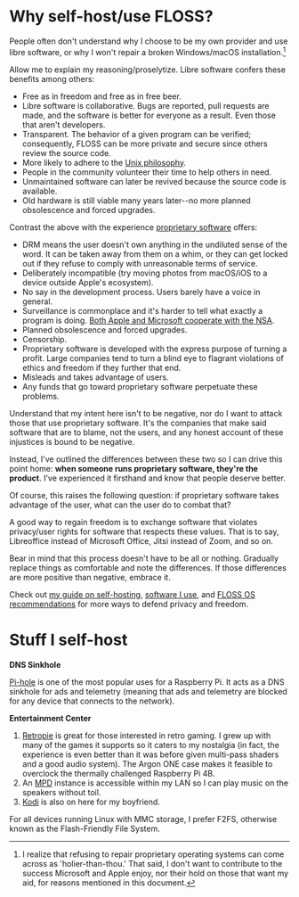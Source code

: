 # Why self-host/use FLOSS?

People often don't understand why I choose to be my own provider and use
libre software, or why I won't repair a broken Windows/macOS
installation.[^1]

[^1]: I realize that refusing to repair proprietary operating systems
  can come across as 'holier-than-thou.' That said, I don't want to
  contribute to the success Microsoft and Apple enjoy, nor their hold on
  those that want my aid, for reasons mentioned in this document.

Allow me to explain my reasoning/proselytize. Libre software confers
these benefits among others:

- Free as in freedom and free as in free beer.
- Libre software is collaborative. Bugs are reported, pull requests are
  made, and the software is better for everyone as a result. Even those
  that aren't developers.
- Transparent. The behavior of a given program can be verified;
  consequently, FLOSS can be more private and secure since others
  review the source code.
- More likely to adhere to the [Unix
  philosophy](https://web.mit.edu/6.055/old/S2009/notes/unix.pdf).
- People in the community volunteer their time to help others in need.
- Unmaintained software can later be revived because the source code is
  available.
- Old hardware is still viable many years later--no more planned obsolescence
  and forced upgrades.

Contrast the above with the experience [proprietary
software](https://www.gnu.org/proprietary/proprietary.en.html) offers:

- DRM means the user doesn't own anything in the undiluted sense of the
  word. It can be taken away from them on a whim, or they can get locked
  out if they refuse to comply with unreasonable terms of service.
- Deliberately incompatible (try moving photos from macOS/iOS to
  a device outside Apple's ecosystem).
- No say in the development process. Users barely have a voice in
  general.
- Surveillance is commonplace and it's harder to tell what exactly
  a program is doing. [Both Apple and Microsoft cooperate with the
  NSA](/images/Prism_slide_5.jpg).
- Planned obsolescence and forced upgrades.
- Censorship.
- Proprietary software is developed with the express purpose of turning
  a profit. Large companies tend to turn a blind eye to flagrant
  violations of ethics and freedom if they further that end.
- Misleads and takes advantage of users.
- Any funds that go toward proprietary software perpetuate these
  problems.

Understand that my intent here isn't to be negative, nor do I want to
attack those that use proprietary software. It's the companies that make
said software that are to blame, not the users, and any honest account
of these injustices is bound to be negative.

Instead, I've outlined the differences between these two so I can drive
this point home: **when someone runs proprietary software, they're the
product**. I've experienced it firsthand and know that people deserve
better.

Of course, this raises the following question: if proprietary
software takes advantage of the user, what can the user do to combat
that?

A good way to regain freedom is to exchange software that violates
privacy/user rights for software that respects these values. That is to
say, Libreoffice instead of Microsoft Office, Jitsi instead of Zoom, and
so on.

Bear in mind that this process doesn't have to be all or
nothing. Gradually replace things as comfortable and note the
differences. If those differences are more positive than negative,
embrace it.

Check out [my guide on self-hosting](/self-host-guide.html), [software
I use](/software.html), and [FLOSS OS recommendations](/os.html) for
more ways to defend privacy and freedom.

# Stuff I self-host

**DNS Sinkhole**

[Pi-hole](https://pi-hole.net/) is one of the most popular uses for
a Raspberry Pi. It acts as a DNS sinkhole for ads and telemetry (meaning
that ads and telemetry are blocked for any device that connects to the network).

**Entertainment Center**

1. [Retropie](https://retropie.org.uk/) is great for those interested in
   retro gaming. I grew up with many of the games it supports so it
   caters to my nostalgia (in fact, the experience is even better than
   it was before given multi-pass shaders and a good audio system). The
   Argon ONE case makes it feasible to overclock the thermally
   challenged Raspberry Pi 4B.
1. An [MPD](https://www.musicpd.org/) instance is accessible within my
   LAN so I can play music on the speakers without toil.
1. [Kodi](https://kodi.tv/) is also on here for my boyfriend.

For all devices running Linux with MMC storage, I prefer F2FS, otherwise
known as the Flash-Friendly File System.
